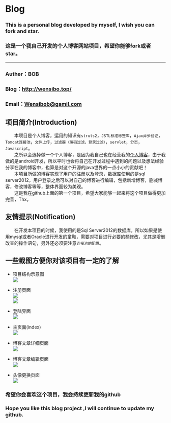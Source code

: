 Blog
===========
### This is a personal blog developed by myself, I wish you can fork and star.    
### 这是一个我自己开发的个人博客网站项目，希望你能够fork或者star。
***************
### Auther：BOB    
### Blog：http://wensibo.top/    
### Email：Wensibob@gamil.com



## 项目简介(Introduction)
　　本项目是个人博客，运用的知识有`struts2`，`JSTL标准标签库`，`Ajax异步验证`，`Tomcat连接池`，`文件上传`，`过滤器（编码过滤，登录过滤）`，`servlet`，`分页`，`Javascript`。<br>
　　之所以会选择做一个个人博客，是因为我自己也在经营我的[个人博客](http://www.cnblogs.com/ghylzwsb/ "温斯渤个人博客")，由于我做的是android开发，所以平时也会将自己在开发过程中遇到的问题以及想法经验分享在我的博客中，也算是对这个开源的java世界的一点小小的贡献吧！<br>
　　本项目所做的博客实现了用户的注册以及登录，数据库使用的是sql server2012，用户登录之后可以对自己的博客进行编辑，包括新增博客，删减博客，修改博客等等，整体界面较为美观。<br>
　　这是我在github上面的第一个项目，希望大家能够一起来将这个项目做得更加完善，Thx。<br>
  
## 友情提示(Notification)
　　在开发本项目的时候，我使用的是Sql Server2012的数据库，所以如果是使用mysql或者Oracle进行开发的童鞋，需要对项目进行必要的额修改，尤其是增删改查的操作语句，另外还必须要注意`连接池的配置`。

## 一些截图方便你对该项目有一定的了解
* 项目结构示意图<br>
![](https://github.com/Wensibob/Blog/raw/master/blog/ScreenShot/project.png)<br>

* 注册页面<br>
![](https://github.com/Wensibob/Blog/raw/master/blog/ScreenShot/register.png)<br>
![](https://github.com/Wensibob/Blog/raw/master/blog/ScreenShot/register1.png)<br>

* 登陆界面<br>
![](https://github.com/Wensibob/Blog/raw/master/blog/ScreenShot/login.png)<br>

* 主页面(index)<br>
![](https://github.com/Wensibob/Blog/raw/master/blog/ScreenShot/index.png)<br>

* 博客文章详细页面<br>
![](https://github.com/Wensibob/Blog/raw/master/blog/ScreenShot/detail.png)<br>

* 博客文章编辑页面<br>
![](https://github.com/Wensibob/Blog/raw/master/blog/ScreenShot/edit.png)<br>

* 头像更换页面<br>
![](https://github.com/Wensibob/Blog/raw/master/blog/ScreenShot/profile.png)<br>

### 希望你会喜欢这个项目，我会持续更新我的github<br>
### Hope you like this blog project ,I will continue to update my github.
  
  
  

